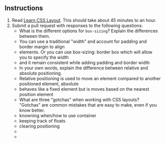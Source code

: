 Instructions
------------

1. Read [Learn CSS Layout](http://learnlayout.com). This should take about 45 minutes to an hour.
1. Submit a pull request with responses to the following questions:
    * What is the different options for `box-sizing`? Explain the differences between them.
    * You can use a traditional "width" and account for padding and border margin to align
    * elements. Or you can use box-sizing: border box which will allow you to specify the width
    * and it remain consistent while adding padding and border width
    * In your own words, explain the difference between relative and absolute positioning.
    * Relative positioning is used to move an element compared to another positioned element, absolute
    * behaves like a fixed element but is moves based on the nearest position element
    * What are three "gotchas" when working with CSS layouts? "Gotchas" are common mistakes that are easy to make, even if you know better.
    * knowning when/how to use container
    * keeping track of floats
    * clearing positioning
    *
    *
